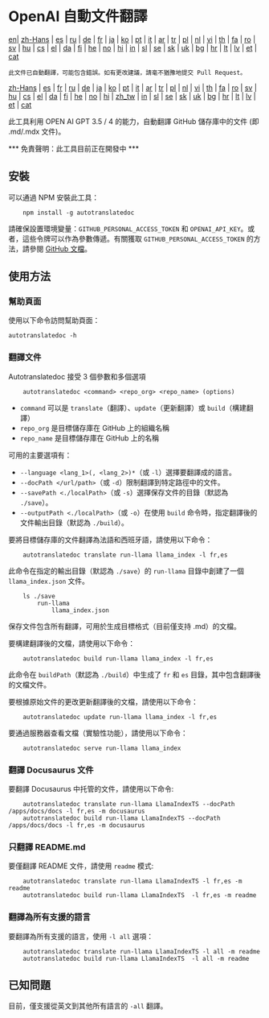 
# OpenAI 自動文件翻譯

[en](../README.md)| [zh-Hans](/i18n/README_zh-Hans.md) | [es](/i18n/README_es.md) | [ru](/i18n/README_ru.md) | [de](/i18n/README_de.md) | [fr](/i18n/README_fr.md) | [ja](/i18n/README_ja.md) | [ko](/i18n/README_ko.md) | [pt](/i18n/README_pt.md) | [it](/i18n/README_it.md) | [ar](/i18n/README_ar.md) | [tr](/i18n/README_tr.md) | [pl](/i18n/README_pl.md) | [nl](/i18n/README_nl.md) | [vi](/i18n/README_vi.md) | [th](/i18n/README_th.md) | [fa](/i18n/README_fa.md) | [ro](/i18n/README_ro.md) | [sv](/i18n/README_sv.md) | [hu](/i18n/README_hu.md) | [cs](/i18n/README_cs.md) | [el](/i18n/README_el.md) | [da](/i18n/README_da.md) | [fi](/i18n/README_fi.md) | [he](/i18n/README_he.md) | [no](/i18n/README_no.md) | [hi](/i18n/README_hi.md) | [in](/i18n/README_in.md) | [sl](/i18n/README_sl.md) | [se](/i18n/README_se.md) | [sk](/i18n/README_sk.md) | [uk](/i18n/README_uk.md) | [bg](/i18n/README_bg.md) | [hr](/i18n/README_hr.md) | [lt](/i18n/README_lt.md) | [lv](/i18n/README_lv.md) | [et](/i18n/README_et.md) | [cat](/i18n/README_cat.md) 

```此文件已自動翻譯，可能包含錯誤。如有更改建議，請毫不猶豫地提交 Pull Request。```


[zh-Hans](/i18n/README_zh-Hans.md) | [es](/i18n/README_es.md) | [fr](/i18n/README_es.md) | [ru](/i18n/README_ru.md) | [de](/i18n/README_de.md) | [ja](/i18n/README_ja.md) | [ko](/i18n/README_ko.md) | [pt](/i18n/README_pt.md) | [it](/i18n/README_it.md) | [ar](/i18n/README_ar.md) | [tr](/i18n/README_tr.md) | [pl](/i18n/README_pl.md) | [nl](/i18n/README_nl.md) | [vi](/i18n/README_vi.md) | [th](/i18n/README_th.md) | [fa](/i18n/README_fa.md) | [ro](/i18n/README_ro.md) | [sv](/i18n/README_sv.md) | [hu](/i18n/README_hu.md) | [cs](/i18n/README_cs.md) | [el](/i18n/README_el.md) | [da](/i18n/README_da.md) | [fi](/i18n/README_fi.md) | [he](/i18n/README_he.md) | [no](/i18n/README_no.md) | [hi](/i18n/README_hi.md) | [zh_tw](/i18n/README_zh_tw.md) | [in](/i18n/README_in.md) | [sl](/i18n/README_sl.md) | [se](/i18n/README_se.md) | [sk](/i18n/README_sk.md) | [uk](/i18n/README_uk.md) | [bg](/i18n/README_bg.md) | [hr](/i18n/README_hr.md) | [lt](/i18n/README_lt.md) | [lv](/i18n/README_lv.md) | [et](/i18n/README_et.md) | [cat](/i18n/README_cat.md)

此工具利用 OPEN AI GPT 3.5 / 4 的能力，自動翻譯 GitHub 儲存庫中的文件 (即 .md/.mdx 文件)。

*** 免責聲明：此工具目前正在開發中 ***

## 安裝

可以通過 NPM 安裝此工具：

```
    npm install -g autotranslatedoc
```

請確保設置環境變量：`GITHUB_PERSONAL_ACCESS_TOKEN` 和 `OPENAI_API_KEY`。或者，這些令牌可以作為參數傳遞。有關獲取 `GITHUB_PERSONAL_ACCESS_TOKEN` 的方法，請參閱 [GitHub 文檔](https://docs.github.com/en/github/authenticating-to-github/creating-a-personal-access-token)。
## 使用方法

### 幫助頁面
使用以下命令訪問幫助頁面：
```
autotranslatedoc -h
```
### 翻譯文件

Autotranslatedoc 接受 3 個參數和多個選項

```
    autotranslatedoc <command> <repo_org> <repo_name> (options)
```

- ```command``` 可以是 ```translate```（翻譯）、```update```（更新翻譯）或 ```build```（構建翻譯）
- ```repo_org``` 是目標儲存庫在 GitHub 上的組織名稱
- ```repo_name``` 是目標儲存庫在 GitHub 上的名稱

可用的主要選項有：

- ```--language <lang_1>(, <lang_2>)*```（或 ```-l```）選擇要翻譯成的語言。
- ```--docPath </url/path>```（或 ```-d```）限制翻譯到特定路徑中的文件。
- ```--savePath <./localPath>```（或 ```-s```）選擇保存文件的目錄（默認為 ```./save```）。
- ```--outputPath <./localPath>```（或 ```-o```）在使用 ```build``` 命令時，指定翻譯後的文件輸出目錄（默認為 ```./build```）。

要將目標儲存庫的文件翻譯為法語和西班牙語，請使用以下命令：

```
    autotranslatedoc translate run-llama llama_index -l fr,es
```

此命令在指定的輸出目錄（默認為 ```./save```）的 ```run-llama``` 目錄中創建了一個 ```llama_index.json``` 文件。

```
    ls ./save
        run-llama
            llama_index.json 
```

保存文件包含所有翻譯，可用於生成目標格式（目前僅支持 .md）的文檔。

要構建翻譯後的文檔，請使用以下命令：

```
    autotranslatedoc build run-llama llama_index -l fr,es
```

此命令在 ```buildPath```（默認為 ```./build```）中生成了 ```fr``` 和 ```es``` 目錄，其中包含翻譯後的文檔文件。

要根據原始文件的更改更新翻譯後的文檔，請使用以下命令：

```
    autotranslatedoc update run-llama llama_index -l fr,es
```

要通過服務器查看文檔（實驗性功能），請使用以下命令：

```
    autotranslatedoc serve run-llama llama_index
```
### 翻譯 Docusaurus 文件

要翻譯 Docusaurus 中托管的文件，請使用以下命令:

```
    autotranslatedoc translate run-llama LlamaIndexTS --docPath /apps/docs/docs -l fr,es -m docusaurus
    autotranslatedoc build run-llama LlamaIndexTS --docPath /apps/docs/docs -l fr,es -m docusaurus
```
### 只翻譯 README.md

要僅翻譯 README 文件，請使用 `readme` 模式:

```
    autotranslatedoc translate run-llama LlamaIndexTS -l fr,es -m readme
    autotranslatedoc build run-llama LlamaIndexTS  -l fr,es -m readme
```
### 翻譯為所有支援的語言

要翻譯為所有支援的語言，使用 `-l all` 選項：

```
    autotranslatedoc translate run-llama LlamaIndexTS -l all -m readme
    autotranslatedoc build run-llama LlamaIndexTS  -l all -m readme
```
## 已知問題

目前，僅支援從英文到其他所有語言的 `-all` 翻譯。
